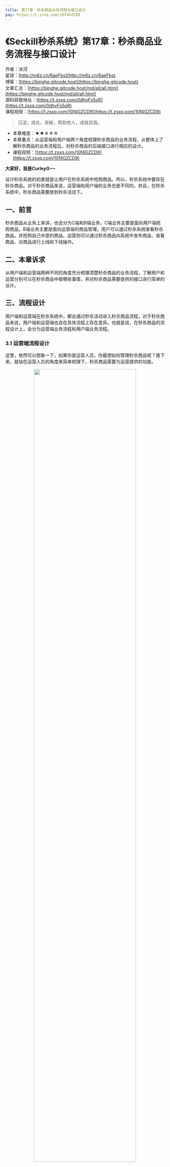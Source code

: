 ```yaml
---
title: 第17章：秒杀商品业务流程与接口设计
pay: https://t.zsxq.com/10f4GZCD9
---
```


# 《Seckill秒杀系统》第17章：秒杀商品业务流程与接口设计

作者：冰河
<br/>星球：[http://m6z.cn/6aeFbs](http://m6z.cn/6aeFbs)
<br/>博客：[https://binghe.gitcode.host](https://binghe.gitcode.host)
<br/>文章汇总：[https://binghe.gitcode.host/md/all/all.html](https://binghe.gitcode.host/md/all/all.html)
<br/>源码获取地址：[https://t.zsxq.com/0dhvFs5oR](https://t.zsxq.com/0dhvFs5oR)
<br/>课程视频：[https://t.zsxq.com/10f4GZCD9](https://t.zsxq.com/10f4GZCD9)

> 沉淀，成长，突破，帮助他人，成就自我。

* 本章难度：★★☆☆☆
* 本章重点：从运营端和用户端两个角度梳理秒杀商品的业务流程，从整体上了解秒杀商品的业务流程后，对秒杀商品的后端接口进行相应的设计。
* 课程视频：[https://t.zsxq.com/10f4GZCD9](https://t.zsxq.com/10f4GZCD9)

**大家好，我是CurleyG~~**

设计秒杀系统的初衷就是让用户在秒杀系统中抢购商品。所以，秒杀系统中要存在秒杀商品。对于秒杀商品来说，运营端和用户端的业务也是不同的。并且，在秒杀系统中，秒杀商品需要放到秒杀活动下。

## 一、前言

秒杀商品从业务上来讲，也会分为C端和B端业务，C端业务主要是面向用户端抢购商品，B端业务主要是面向运营端的商品管理。用户可以通过秒杀系统查看秒杀商品，并抢购自己中意的商品。运营则可以通过秒杀商品向系统中发布商品、查看商品、对商品进行上线和下线操作。

## 二、本章诉求

从用户端和运营端两种不同的角度充分梳理清楚秒杀商品的业务流程，了解用户和运营分别可以在秒杀商品中做哪些事情，并对秒杀商品需要提供的接口进行简单的设计。

## 三、流程设计

用户端和运营端在秒杀系统中，都会通过秒杀活动进入秒杀商品流程，对于秒杀商品来说，用户端和运营端也会在具体流程上存在差异。也就是说，在秒杀商品的流程设计上，会分为运营端业务流程和用户端业务流程。

### 3.1 运营端流程设计

这里，依然可以想象一下，如果你是运营人员，你最想如何管理秒杀商品呢？接下来，就站在运营人员的角度来简单梳理下，秒杀商品需要为运营提供的功能。


<div align="center">
    <img src="https://binghe.gitcode.host/images/project/seckill/scekill-2023-05-21-001.png?raw=true" width="80%">
    <br/>
</div>

对于运营端来说，精简业务后，当运营人员登录秒杀系统，可以通过秒杀活动来发布秒杀商品，查看秒杀商品的列表，在秒杀商品页面可以对秒杀商品进行上线和下线操作。当秒杀商品设置为下线状态时，运营人员则只能查看当前被下线的秒杀商品，不能再对下线的秒杀商品进行操作。

### 3.2 用户端流程设计

相对于运营端，用户端的秒杀商品业务流程就比较简单了，用户在登录系统后，可以通过秒杀活动进入秒杀商品页面，在秒杀商品页面对商品进行抢购。用户抢购商品时，会有一个限制，就是只有在商品状态为上线状态，并且当前时间在商品秒杀时间周期内才能对商品进行抢购。

## 查看完整文章

加入[冰河技术](http://m6z.cn/6aeFbs)知识星球，解锁完整技术文章与完整代码
